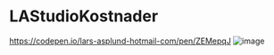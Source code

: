 # LAStudioKostnader
https://codepen.io/lars-asplund-hotmail-com/pen/ZEMepqJ
![image](https://user-images.githubusercontent.com/50366078/222196775-632f231f-c10f-4d16-9dd6-a2fc95a3cf57.png)
